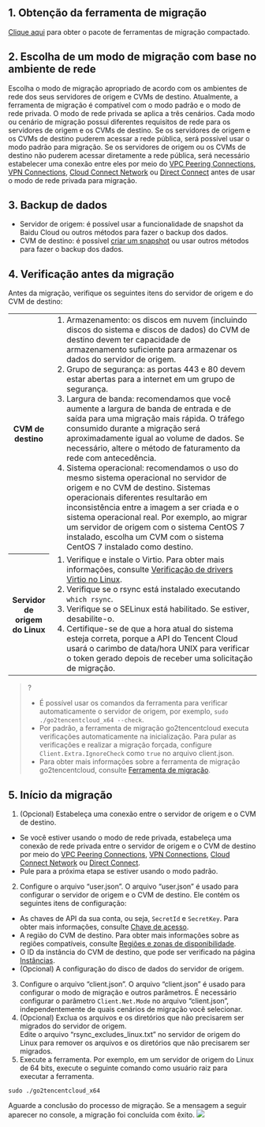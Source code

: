 ## 1. Obtenção da ferramenta de migração  
 [Clique aqui](https://go2tencentcloud-1251783334.cos.ap-guangzhou.myqcloud.com/latest/go2tencentcloud.zip) para obter o pacote de ferramentas de migração compactado.

## 2. Escolha de um modo de migração com base no ambiente de rede
Escolha o modo de migração apropriado de acordo com os ambientes de rede dos seus servidores de origem e CVMs de destino.
Atualmente, a ferramenta de migração é compatível com o modo padrão e o modo de rede privada. O modo de rede privada se aplica a três cenários. Cada modo ou cenário de migração possui diferentes requisitos de rede para os servidores de origem e os CVMs de destino. Se os servidores de origem e os CVMs de destino puderem acessar a rede pública, será possível usar o modo padrão para migração. Se os servidores de origem ou os CVMs de destino não puderem acessar diretamente a rede pública, será necessário estabelecer uma conexão entre eles por meio do [VPC Peering Connections](https://intl.cloud.tencent.com/document/product/553), [VPN Connections](https://intl.cloud.tencent.com/document/product/1037), [Cloud Connect Network](https://intl.cloud.tencent.com/document/product/1003) ou [Direct Connect](https://intl.cloud.tencent.com/document/product/216) antes de usar o modo de rede privada para migração.

## 3. Backup de dados
- Servidor de origem: é possível usar a funcionalidade de snapshot da Baidu Cloud ou outros métodos para fazer o backup dos dados.
- CVM de destino: é possível [criar um snapshot](https://intl.cloud.tencent.com/document/product/362/5755) ou usar outros métodos para fazer o backup dos dados.

## 4. Verificação antes da migração
Antes da migração, verifique os seguintes itens do servidor de origem e do CVM de destino:
<table>
	<tr><th style="width: 15%;">CVM de destino</th><td><ol style="margin: 0;"><li>Armazenamento: os discos em nuvem (incluindo discos do sistema e discos de dados) do CVM de destino devem ter capacidade de armazenamento suficiente para armazenar os dados do servidor de origem.</li><li>Grupo de segurança: as portas 443 e 80 devem estar abertas para a internet em um grupo de segurança.</li><li>Largura de banda: recomendamos que você aumente a largura de banda de entrada e de saída para uma migração mais rápida. O tráfego consumido durante a migração será aproximadamente igual ao volume de dados. Se necessário, altere o método de faturamento da rede com antecedência.</li><li>Sistema operacional: recomendamos o uso do mesmo sistema operacional no servidor de origem e no CVM de destino. Sistemas operacionais diferentes resultarão em inconsistência entre a imagem a ser criada e o sistema operacional real. Por exemplo, ao migrar um servidor de origem com o sistema CentOS 7 instalado, escolha um CVM com o sistema CentOS 7 instalado como destino.</li></ol></td></tr>
	<tr><th>Servidor de origem do Linux</th><td><ol  style="margin: 0;"><li>Verifique e instale o Virtio. Para obter mais informações, consulte <a href="https://intl.cloud.tencent.com/document/product/213/9929">Verificação de drivers Virtio no Linux</a>.</li><li>Verifique se o rsync está instalado executando <code>which rsync</code>.</li><li>Verifique se o SELinux está habilitado. Se estiver, desabilite-o.</li><li>Certifique-se de que a hora atual do sistema esteja correta, porque a API do Tencent Cloud usará o carimbo de data/hora UNIX para verificar o token gerado depois de receber uma solicitação de migração.</li></ol></td></tr>
</table>

>? 
> - É possível usar os comandos da ferramenta para verificar automaticamente o servidor de origem, por exemplo, `sudo ./go2tencentcloud_x64 --check`.
> - Por padrão, a ferramenta de migração go2tencentcloud executa verificações automaticamente na inicialização. Para pular as verificações e realizar a migração forçada, configure `Client.Extra.IgnoreCheck` como `true` no arquivo client.json.
> - Para obter mais informações sobre a ferramenta de migração go2tencentcloud, consulte [Ferramenta de migração](https://intl.cloud.tencent.com/document/product/213/35640).

## 5. Início da migração

1. (Opcional) Estabeleça uma conexão entre o servidor de origem e o CVM de destino.
 - Se você estiver usando o modo de rede privada, estabeleça uma conexão de rede privada entre o servidor de origem e o CVM de destino por meio do [VPC Peering Connections](https://intl.cloud.tencent.com/document/product/553), [VPN Connections](https://intl.cloud.tencent.com/document/product/1037), [Cloud Connect Network](https://intl.cloud.tencent.com/document/product/1003) ou [Direct Connect](https://intl.cloud.tencent.com/document/product/216).
 - Pule para a próxima etapa se estiver usando o modo padrão.
2. Configure o arquivo “user.json”.
O arquivo “user.json” é usado para configurar o servidor de origem e o CVM de destino. Ele contém os seguintes itens de configuração:
 - As chaves de API da sua conta, ou seja, `SecretId` e `SecretKey`. Para obter mais informações, consulte [Chave de acesso](https://intl.cloud.tencent.com/document/product/598/32675).
 - A região do CVM de destino. Para obter mais informações sobre as regiões compatíveis, consulte [Regiões e zonas de disponibilidade](https://intl.cloud.tencent.com/document/product/213/6091).
 - O ID da instância do CVM de destino, que pode ser verificado na página [Instâncias](https://console.cloud.tencent.com/cvm/instance/index?rid=1).
 - (Opcional) A configuração do disco de dados do servidor de origem.  
3. Configure o arquivo “client.json”.
O arquivo “client.json” é usado para configurar o modo de migração e outros parâmetros. É necessário configurar o parâmetro `Client.Net.Mode` no arquivo “client.json”, independentemente de quais cenários de migração você selecionar.
4. (Opcional) Exclua os arquivos e os diretórios que não precisarem ser migrados do servidor de origem.  
 Edite o arquivo “rsync\_excludes\_linux.txt” no servidor de origem do Linux para remover os arquivos e os diretórios que não precisarem ser migrados.
5. Execute a ferramenta.
Por exemplo, em um servidor de origem do Linux de 64 bits, execute o seguinte comando como usuário raiz para executar a ferramenta.
```
sudo ./go2tencentcloud_x64
```
Aguarde a conclusão do processo de migração.
Se a mensagem a seguir aparecer no console, a migração foi concluída com êxito.
 ![](https://main.qcloudimg.com/raw/0b53a6ecdfe9180a11d81bdb6ef6ca74.png)
